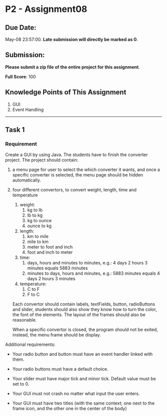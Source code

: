 # P2 - Assignment08

## **Due Date:** 

May-08 23:57:00. **Late submission will directly be marked as 0**.

## **Submission:**

**Please submit a zip file of the entire project for this assignment**.

**Full Score**: 100

## **Knowledge Points**  of  This  Assignment

1. GUI
2. Event Handling

***

## Task 1

### Requirement

Create a GUI by using Java. The students have to finish the converter project. The project should contain:

1. a menu page for user to select the which converter it wants, and once a specific converter is selected, the menu page should be hidden automatically.

2. four different convertors, to convert weight, length, time and temperature

   1. weight: 
      1. kg to lb
      2. lb to kg
      3.  kg to ounce
      4. ounce to kg
   2. length:
      1. km to mile
      2. mile to km
      3. meter to foot and inch
      4. foot and inch to meter
   3. time:
      1. days, hours and minutes to minutes, e.g.: 4 days 2 hours 3 minutes equals 5883 minutes
      2. minutes to days, hours and minutes, e.g.: 5883 minutes equals 4 days 2 hours 3 minutes 
   4. temperature:
      1. C to F
      2. F to C

   Each convertor should contain labels, textFields, button, radioButtons and slider, students should also show they know how to turn the color, the font of the elements. The layout of the frames should also be reasonable.

   When a specific convertor is closed, the program should not be exited, instead, the menu frame should be display. 



Additional requirements:

* Your radio button and button must have an event handler linked with them.

* Your radio buttons must have a default choice.

* Your slider must have major tick and minor tick. Default value must be set to 0.

* Your GUI must not crash no matter what input the user enters.

* Your GUI must have two titles (with the same context; one next to the frame icon, and the other one in the center of the body)
